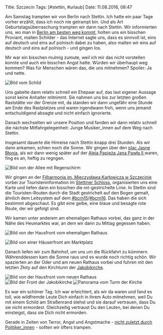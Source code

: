Title: Szczecin
Tags: [#stettin, #urlaub]
Date: 11.08.2016, 08:47

Am Samstag trampten wir von Berlin nach Stettin. Ich hatte ein paar Tage vorher erzählt, dass ich noch nie getrampt bin. Und als Art Geburtstagsüberraschung trampten wir dann nach Stettin. Wir informierten uns, wo man in [Berlin am besten weg kommt](http://hitchwiki.org/de/Berlin#Richtung_Nordosten_Szczecin.2C_Gdansk_.28Danzig.29), holten uns ein bisschen Proviant, malten Schilder - das Internet sagte uns, dass es sinnvoll ist, eins auf deutsch und eins auf polnisch dabei zu haben, also malten wir eins auf deutsch und eins auf polnisch - und gingen los.

Mir war ein bisschen mulmig zumute, weil ich mir das nicht vorstellen konnte und auch ein bisschen Angst hatte. Würden wir überhaupt weg kommen? Was für Menschen wären das, die uns mitnehmen? Spoiler: Ja und nette.

![Bild vom Schild](/img/Szczecin_Schild.JPG)

Uns gabelte dann relativ schnell ein Ehepaar auf, das laut eigener Aussage sonst keine Anhalter mitnimmt. Sie nahmen uns bis zur letzten großen Raststätte vor der Grenze mit, da standen wir dann ungefähr eine Stunde am Ende des Rastplatzes und waren irgendwann froh, wenn uns jemand entschuldigend absagte und nicht einfach ignorierte.

Danach wechselten wir unsere Position und fanden wir dann relativ schnell die nächste Mitfahrgelegenheit: Junge Musiker_innen auf dem Weg nach Stettin.

Insgesamt dauerte die Hinreise nach Stettin knapp drei Stunden. Als wir dann ankamen, schien noch die Sonne. Wir gingen über den [plac Jasne Błonia](https://www.google.de/maps/place/Jasne+Błonia/@53.4405835,14.5377204,17z/data=!4m5!3m4!1s0x47aa0946cc78522f:0x15d2dbb630efd081!8m2!3d53.4406346!4d14.5398125?hl=de), als wir dann wenig später auf der [Aleja Papieża Jana Pawła II ](https://www.google.de/maps/place/aleja+Papieża+Jana+Pawła+II,+Szczecin,+Polen/@53.4370583,14.5406849,17z/data=!4m5!3m4!1s0x47aa09150730134d:0xffc33010e99286d0!8m2!3d53.4332873!4d14.5477445?hl=de) waren, fing es an, heftig zu regngen.

![Bild von der Allee mit Regenschirm](/img/Szczecin_Allee.JPG)

Wir gingen an der [Filharmonia im. Mieczysława Karłowicza w Szczecinie](https://de.wikipedia.org/wiki/Philharmonie_Stettin) vorbei zur Touristeninformation im [Stettiner Schloss](https://de.wikipedia.org/wiki/Stettiner_Schloss), organisierten uns eine Karte und liefen dann ein bisschen die rot-gestrichelte Linie. In Stettin sind die Touristen-Routen durch die Stadt gestrichelt auf den Bogen gemalt, ähnlich dem Leitsystem auf dem [#bcrn15](https://bullenscheisse.de/2015/bcrn15/)/[#bcrn16](https://bullenscheisse.de/2016/barcamp-rhein-neckar-2016-in-heidelberg/). Das haben die sich bestimmt abgeschaut. Es gibt eine gelbe, eine blaue und besagte rote Route, der wir gefolgt sind.

Wir kamen unter anderem am ehemaligen Rathaus vorbei, das ganz in der Nähe des Heumarktes war, an dem wir dann zu Mittag gegessen haben. 

![Bild von der Hausfront vom ehemaligen Rathaus](/img/Szczecin_Rathaus.JPG)

![Bild von einer Häuserfront am Marktplatz](/img/Szczecin_Marktplatz.JPG)

Danach liefen wir zum Bahnhof, um uns um die Rückfahrt zu kümmern. Währenddessen kam die Sonne raus und es wurde noch richtig schön. Wir spazierten an der Oder und am neuen Rathaus vorbei und fuhren mit den letzten Złoty auf den Kirchturm der [Jakobikirche](https://de.wikipedia.org/wiki/Jakobskathedrale_(Stettin)).

![Bild von der Hausfront vom neuen Rathaus](/img/Szczecin_Neues_Rathaus.JPG)
![Bild der Front der Jakobikirche](/img/Szczecin_Jakobikirche.JPG)
![Panorama vom Turm der Kirche](/img/Szczecin_Panorama_Jakobikirche.JPG)

Es war ein schöner Tag. Ich war erleichtert, als wir da waren und fand es toll, wie wildfremde Leute Dich einfach in ihrem Auto mitnehmen, weil Du mit einem Schild am Straßenrand stehst und sie darauf vertrauen, dass Du sie nicht ermordest. Gleichzeitig vertraust Du den Leuten, bei denen Du einsteigst, dass sie Dich nicht ermorden.

Gerade in Zeiten von Terror, Angst und Angstmache - [nicht zuletzt durch Politiker_innen](http://www.spiegel.de/politik/deutschland/unions-innenminister-wollen-sicherheitsgesetze-offenbar-massiv-verschaerfen-a-1106923.html) - sollten wir öfters trampen.